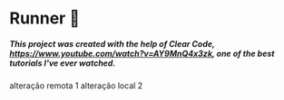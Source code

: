 # Runner 🏃

##### This project was created with the help of Clear Code, https://www.youtube.com/watch?v=AY9MnQ4x3zk, one of the best tutorials I've ever watched.

alteração remota 1
alteração local 2
